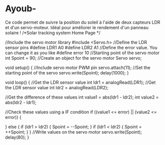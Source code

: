 # Ayoub-
Ce code permet de suivre la position du soleil à l'aide de deux capteurs LDR et d'un servo-moteur.   Idéal pour améliorer le rendement d'un panneau solaire !
/*Solar tracking system
   Home Page
*/

//Include the servo motor library
#include <Servo.h>
//Define the LDR sensor pins
#define LDR1 A0
#define LDR2 A1
//Define the error value. You can change it as you like
#define error 10
//Starting point of the servo motor
int Spoint =  90;
//Create an object for the servo motor
Servo servo;

void setup() {
//Include servo motor PWM pin
  servo.attach(11);
//Set the starting point of the servo
  servo.write(Spoint);
  delay(1000);
}

void loop() {
//Get the LDR sensor value
  int ldr1 = analogRead(LDR1);
//Get the LDR sensor value
  int ldr2 = analogRead(LDR2);

//Get the difference of these values
  int value1 = abs(ldr1 - ldr2);
  int value2 = abs(ldr2 - ldr1);

//Check these values using a IF condition
  if ((value1 <= error) || (value2 <= error)) {

  } else {
    if (ldr1 > ldr2) {
      Spoint = --Spoint;
    }
    if (ldr1 < ldr2) {
      Spoint = ++Spoint;
    }
  }
//Write values on the servo motor
  servo.write(Spoint);
  delay(80);
}
